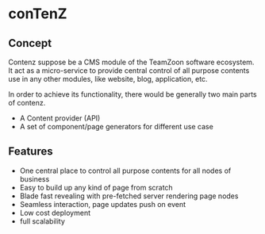# conTenZ

## Concept

Contenz suppose be a CMS module of the TeamZoon software ecosystem.
It act as a micro-service to provide central control of all purpose contents use in any other modules, like website, blog, application, etc.

In order to achieve its functionality, there would be generally two main parts of contenz.
- A Content provider (API)
- A set of component/page generators for different use case

## Features

- One central place to control all purpose contents for all nodes of business
- Easy to build up any kind of page from scratch
- Blade fast revealing with pre-fetched server rendering page nodes
- Seamless interaction, page updates push on event
- Low cost deployment
- full scalability 


